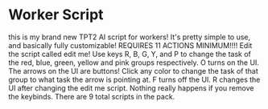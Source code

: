 # Worker Script
this is my brand new TPT2 AI script for workers!
It's pretty simple to use, and basically fully customizable!
REQUIRES 11 ACTIONS MINIMUM!!!!
Edit the script called edit me!
Use keys R, B, G, Y, and P to change the task of the red, blue, green, yellow and pink groups respectively.
O turns on the UI.
The arrows on the UI are buttons! Click any color to change the task of that group to what task the arrow is pointing at.
F turns off the UI.
R changes the UI after changing the edit me script.
Nothing really happens if you remove the keybinds.
There are 9 total scripts in the pack.
